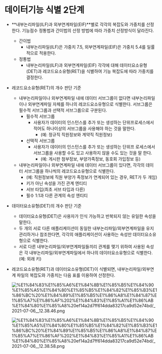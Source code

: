 # 데이터기능 식별 2단계

- **내부논리파일(ILF)과 외부연계파일(EIF)**별로 각각의 복잡도와 가중치를 산정한다. 기능점수 정통법과 간이법의 산정 방법에 따라 가중치 산정방식이 달라진다.
    - 간이법
        - 내부논리파일(ILF)은 가중치 7.5, 외부연계파일(EIF)은 가중치 5.4를 일률적으로 적용한다.
    - 정통법
        - 내부논리파일(ILF)과 외부연계파일(EIF) 각각에 대해 데이터요소유형(DET)과 레코드요소유형(RET)을 식별하여 기능 복잡도에 따라 가중치를 결정한다.
- 레코드요소유형(RET)의 개수 판단 기준
    - 내부논리파일이나 외부연계파일 내에 데이터 서브그룹이 없다면 내부논리파일이나 외부연계파일 자체를 하나의 레코드요소유형으로 식별한다. 서브그룹은 필수적 서브그룹과 선택적 서브그룹으로 구분된다.
        - 필수적 서브그룹
            - 사용자가 데이터의 인스턴스를 추가 또는 생성하는 단위프로세스에서 적어도 하나이상의 서브그룹을 사용해야 하는 것을 말한다.
                - (예: 정규직 직원정보와 계약직 직원정보)
        - 선택적 서브그룹
            - 사용자가 데이터의 인스턴스를 추가 또는 생성하는 단위프 로세스에서 서브그룹을 사용할 수도 있고 사용하지 않을 수도 있는 것을 말 한다.
                - (예: 게시판 첨부정보, 부양가족정보, 동호회 가입정보 등)
    - 내부논리파일이나 외부연계파일 내에 데이터 서브그룹이 있다면, 각각의 데이터 서브그룹을 하나씩의 레코드요소유형으로 식별한다.
        - (예: 직원정보에 직원 부양가 족정보가 연계되어 있는 경우, RET가 두 개임)
        - 키가 아닌 속성을 가진 관계 엔티티
        - 서브 타입(최초 서브 타입과 다른)
        - 필수 1:1과 다른 관계의 속성 엔티티
- 데이터요소유형(DET)의 개수 판단 기준
    - 데이터요소유형(DET)은 사용자가 인식 가능하고 반복되지 않는 유일한 속성을 말한다.
    - 두 개의 서로 다른 애플리케이션이 동일한 내부논리파일/외부연계파일을 유지관리하거나 참조한다면, 각각의 애플리케이션이 사용하는 속성만 데이터요소유형으로 식별한다.
    - 서로 다른 내부논리파일/외부연계파일들끼리 관계를 맺기 위하여 사용된 속성은 각 내부논리파일/외부연계파일에서 하나의 데이터요소유형으로 식별한다. (예: 외래 키)
- 레코드요소유형(RET)과 데이터요소유형(DET)이 식별되면, 내부논리파일/외부연계 파일의 복잡도와 가중치는 다음 표를 이용하여 산정한다.

    ![%E1%84%83%E1%85%A6%E1%84%8B%E1%85%B5%E1%84%90%E1%85%A5%E1%84%80%E1%85%B5%E1%84%82%E1%85%B3%E1%86%BC%20%E1%84%89%E1%85%B5%E1%86%A8%E1%84%87%E1%85%A7%E1%86%AF%202%E1%84%83%E1%85%A1%E1%86%AB%E1%84%80%E1%85%A8%20ef14a2d7ff614dda83217ca9d52e74bd/_2021-07-06__12.38.46.png](%E1%84%83%E1%85%A6%E1%84%8B%E1%85%B5%E1%84%90%E1%85%A5%E1%84%80%E1%85%B5%E1%84%82%E1%85%B3%E1%86%BC%20%E1%84%89%E1%85%B5%E1%86%A8%E1%84%87%E1%85%A7%E1%86%AF%202%E1%84%83%E1%85%A1%E1%86%AB%E1%84%80%E1%85%A8%20ef14a2d7ff614dda83217ca9d52e74bd/_2021-07-06__12.38.46.png)

    ![%E1%84%83%E1%85%A6%E1%84%8B%E1%85%B5%E1%84%90%E1%85%A5%E1%84%80%E1%85%B5%E1%84%82%E1%85%B3%E1%86%BC%20%E1%84%89%E1%85%B5%E1%86%A8%E1%84%87%E1%85%A7%E1%86%AF%202%E1%84%83%E1%85%A1%E1%86%AB%E1%84%80%E1%85%A8%20ef14a2d7ff614dda83217ca9d52e74bd/_2021-07-06__12.38.58.png](%E1%84%83%E1%85%A6%E1%84%8B%E1%85%B5%E1%84%90%E1%85%A5%E1%84%80%E1%85%B5%E1%84%82%E1%85%B3%E1%86%BC%20%E1%84%89%E1%85%B5%E1%86%A8%E1%84%87%E1%85%A7%E1%86%AF%202%E1%84%83%E1%85%A1%E1%86%AB%E1%84%80%E1%85%A8%20ef14a2d7ff614dda83217ca9d52e74bd/_2021-07-06__12.38.58.png)